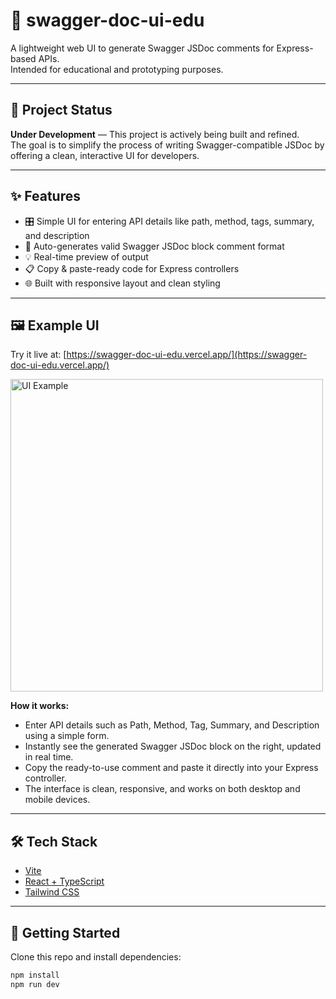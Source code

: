 # 🧩 swagger-doc-ui-edu

A lightweight web UI to generate Swagger JSDoc comments for Express-based APIs.  
Intended for educational and prototyping purposes.

---

## 🚧 Project Status

**Under Development** — This project is actively being built and refined.  
The goal is to simplify the process of writing Swagger-compatible JSDoc by offering a clean, interactive UI for developers.

---

## ✨ Features

- 🎛️ Simple UI for entering API details like path, method, tags, summary, and description
- 🧠 Auto-generates valid Swagger JSDoc block comment format
- 💡 Real-time preview of output
- 📋 Copy & paste-ready code for Express controllers
- 🌐 Built with responsive layout and clean styling

---

## 🖼️ Example UI

Try it live at: [https://swagger-doc-ui-edu.vercel.app/](https://swagger-doc-ui-edu.vercel.app/)

<img width="500" alt="UI Example" src="https://github.com/user-attachments/assets/4132b359-17ca-4384-a532-b8d0c8076fcf" />

**How it works:**
- Enter API details such as Path, Method, Tag, Summary, and Description using a simple form.
- Instantly see the generated Swagger JSDoc block on the right, updated in real time.
- Copy the ready-to-use comment and paste it directly into your Express controller.
- The interface is clean, responsive, and works on both desktop and mobile devices.
---

## 🛠 Tech Stack

- [Vite](https://vitejs.dev/)
- [React + TypeScript](https://reactjs.org/)
- [Tailwind CSS](https://tailwindcss.com/)

---

## 🚀 Getting Started

Clone this repo and install dependencies:

```bash
npm install
npm run dev
